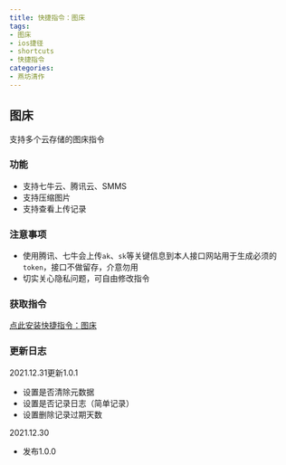 ```yaml
---
title: 快捷指令：图床
tags:
- 图床
- ios捷径
- shortcuts
- 快捷指令
categories:
- 燕坊清作
---
```


## 图床
支持多个云存储的图床指令

### 功能
- 支持七牛云、腾讯云、SMMS
- 支持压缩图片
- 支持查看上传记录

### 注意事项
- 使用腾讯、七牛会上传```ak```、```sk```等关键信息到本人接口网站用于生成必须的```token```，接口不做留存，介意勿用
- 切实关心隐私问题，可自由修改指令

### 获取指令
[点此安装快捷指令：图床](https://www.icloud.com/shortcuts/d10a94e950c2475195affe1f487d174f)

### 更新日志
2021.12.31更新1.0.1
- 设置是否清除元数据
- 设置是否记录日志（简单记录）
- 设置删除记录过期天数

2021.12.30
- 发布1.0.0